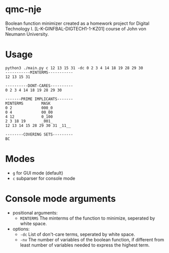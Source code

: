 # qmc-nje
Boolean function minimizer created as a homework project for Digital Technology I. [L-K-GINFBAL-DIGTECH1-1-KZ01] course of John von Neumann University.

# Usage
```
python3 ./main.py c 12 13 15 31 -dc 0 2 3 4 14 18 19 28 29 30
-----------MINTERMS-----------
12 13 15 31

----------DONT-CARES----------
0 2 3 4 14 18 19 28 29 30

-------PRIME IMPLICANTS-------
MINTERMS        MASK
0 2             000_0
0 4             00_00
4 12            0_100
2 3 18 19       _001_
12 13 14 15 28 29 30 31 _11__

--------COVERING SETS---------
BC
```
# Modes
- `g` for GUI mode (default)
- `c` subparser for console mode

# Console mode arguments
- positional arguments:
  - `MINTERMS`  The minterms of the function to minimize, seperated by white space.
- options:
  - `-dc`  List of don't-care terms, seperated by white space.
  - `-nv`  The number of variables of the boolean function, if different from least number of variables needed to express the highest term.
